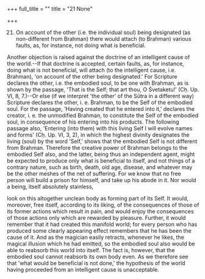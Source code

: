 +++
full_title = ""
title = "21 None"

+++


21. On account of the other (i.e. the individual soul) being designated (as non-different from Brahman) there would attach (to Brahman) various faults, as, for instance, not doing what is beneficial.

Another objection is raised against the doctrine of an intelligent cause of the world.--If that doctrine is accepted, certain faults, as, for instance, doing what is not beneficial, will attach (to the intelligent cause, i.e. Brahman), 'on account of the other being designated.' For Scripture declares the other, i.e. the embodied soul, to be one with Brahman, as is shown by the passage, 'That is the Self; that art thou, O Śvetaketu!' (Cḥ. Up. VI, 8, 7.)--Or else (if we interpret 'the other' of the Sūtra in a different way) Scripture declares the other, i. e. Brahman, to be the Self of the embodied soul. For the passage, 'Having created that he entered into it,' declares the creator, i. e. the unmodified Brahman, to constitute the Self of the embodied soul, in consequence of his entering into his products. The following passage also, 'Entering (into them) with this living Self I will evolve names and forms' (Cḥ. Up. VI, 3, 2), in which the highest divinity designates the living (soul) by the word 'Self,' shows that the embodied Self is not different from Brahman. Therefore the creative power of Brahman belongs to the embodied Self also, and the latter, being thus an independent agent, might be expected to produce only what is beneficial to itself, and not things of a contrary nature, such as birth, death, old age, disease, and whatever may be the other meshes of the net of suffering. For we know that no free person will build a prison for himself, and take up his abode in it. Nor would a being, itself absolutely stainless,

look on this altogether unclean body as forming part of its Self. It would, moreover, free itself, according to its liking, of the consequences of those of its former actions which result in pain, and would enjoy the consequences of those actions only which are rewarded by pleasure. Further, it would remember that it had created this manifold world; for every person who has produced some clearly appearing effect remembers that he has been the cause of it. And as the magician easily retracts, whenever he likes, the magical illusion which he had emitted, so the embodied soul also would be able to reabsorb this world into itself. The fact is, however, that the embodied soul cannot reabsorb its own body even. As we therefore see that 'what would be beneficial is not done,' the hypothesis of the world having proceeded from an intelligent cause is unacceptable.


